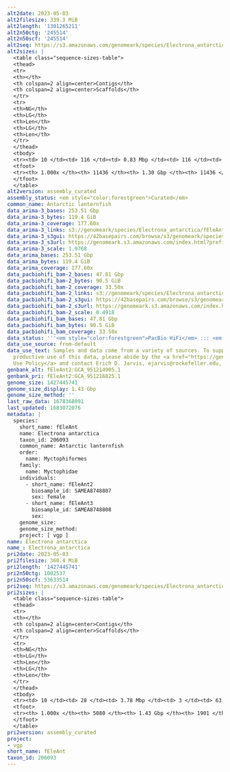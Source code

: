 ```yaml
---
alt2date: 2023-05-03
alt2filesize: 339.3 MiB
alt2length: '1301265211'
alt2n50ctg: '245514'
alt2n50scf: '245514'
alt2seq: https://s3.amazonaws.com/genomeark/species/Electrona_antarctica/fEleAnt2/assembly_curated/fEleAnt2.alt.cur.20230503.fasta.gz
alt2sizes: |
  <table class="sequence-sizes-table">
  <thead>
  <tr>
  <th></th>
  <th colspan=2 align=center>Contigs</th>
  <th colspan=2 align=center>Scaffolds</th>
  </tr>
  <tr>
  <th>NG</th>
  <th>LG</th>
  <th>Len</th>
  <th>LG</th>
  <th>Len</th>
  </tr>
  </thead>
  <tbody>
  <tr><td> 10 </td><td> 116 </td><td> 0.83 Mbp </td><td> 116 </td><td> 0.83 Mbp </td></tr><tr><td> 20 </td><td> 306 </td><td> 0.58 Mbp </td><td> 306 </td><td> 0.58 Mbp </td></tr><tr><td> 30 </td><td> 571 </td><td> 424.61 Kbp </td><td> 571 </td><td> 424.61 Kbp </td></tr><tr><td> 40 </td><td> 923 </td><td> 322.59 Kbp </td><td> 923 </td><td> 322.59 Kbp </td></tr><tr style="background-color:#cccccc;"><td> 50 </td><td> 1387 </td><td> 245.51 Kbp </td><td> 1387 </td><td> 245.51 Kbp </td></tr><tr><td> 60 </td><td> 2002 </td><td> 183.54 Kbp </td><td> 2002 </td><td> 183.54 Kbp </td></tr><tr><td> 70 </td><td> 2841 </td><td> 130.53 Kbp </td><td> 2841 </td><td> 130.53 Kbp </td></tr><tr><td> 80 </td><td> 4071 </td><td> 85.71 Kbp </td><td> 4071 </td><td> 85.71 Kbp </td></tr><tr><td> 90 </td><td> 6180 </td><td> 43.23 Kbp </td><td> 6180 </td><td> 43.23 Kbp </td></tr><tr><td> 100 </td><td> 11436 </td><td> 1.55 Kbp </td><td> 11436 </td><td> 1.55 Kbp </td></tr></tbody>
  <tfoot>
  <tr><th> 1.000x </th><th> 11436 </th><th> 1.30 Gbp </th><th> 11436 </th><th> 1.30 Gbp </th></tr>
  </tfoot>
  </table>
alt2version: assembly_curated
assembly_status: <em style="color:forestgreen">Curated</em>
common_name: Antarctic lanternfish
data_arima-3_bases: 253.51 Gbp
data_arima-3_bytes: 119.4 GiB
data_arima-3_coverage: 177.60x
data_arima-3_links: s3://genomeark/species/Electrona_antarctica/fEleAnt3/genomic_data/arima/<br>
data_arima-3_s3gui: https://42basepairs.com/browse/s3/genomeark/species/Electrona_antarctica/fEleAnt3/genomic_data/arima/
data_arima-3_s3url: https://genomeark.s3.amazonaws.com/index.html?prefix=species/Electrona_antarctica/fEleAnt3/genomic_data/arima/
data_arima-3_scale: 1.9768
data_arima_bases: 253.51 Gbp
data_arima_bytes: 119.4 GiB
data_arima_coverage: 177.60x
data_pacbiohifi_bam-2_bases: 47.81 Gbp
data_pacbiohifi_bam-2_bytes: 90.5 GiB
data_pacbiohifi_bam-2_coverage: 33.50x
data_pacbiohifi_bam-2_links: s3://genomeark/species/Electrona_antarctica/fEleAnt2/genomic_data/pacbio_hifi/<br>
data_pacbiohifi_bam-2_s3gui: https://42basepairs.com/browse/s3/genomeark/species/Electrona_antarctica/fEleAnt2/genomic_data/pacbio_hifi/
data_pacbiohifi_bam-2_s3url: https://genomeark.s3.amazonaws.com/index.html?prefix=species/Electrona_antarctica/fEleAnt2/genomic_data/pacbio_hifi/
data_pacbiohifi_bam-2_scale: 0.4918
data_pacbiohifi_bam_bases: 47.81 Gbp
data_pacbiohifi_bam_bytes: 90.5 GiB
data_pacbiohifi_bam_coverage: 33.50x
data_status: '''<em style="color:forestgreen">PacBio HiFi</em> ::: <em style="color:forestgreen">Arima</em>'''
data_use_source: from-default
data_use_text: Samples and data come from a variety of sources. To support fair and
  productive use of this data, please abide by the <a href="https://genome10k.soe.ucsc.edu/data-use-policies/">Data
  Use Policy</a> and contact Erich D. Jarvis, ejarvis@rockefeller.edu, with any questions.
genbank_alt: fEleAnt2:GCA_951214905.1
genbank_pri: fEleAnt2:GCA_951216825.1
genome_size: 1427445741
genome_size_display: 1.43 Gbp
genome_size_method: ''
last_raw_data: 1678368091
last_updated: 1683072076
metadata: |
  species:
    short_name: fEleAnt
    name: Electrona antarctica
    taxon_id: 206093
    common_name: Antarctic lanternfish
    order:
      name: Myctophiformes
    family:
      name: Myctophidae
    individuals:
      - short_name: fEleAnt2
        biosample_id: SAMEA8748807
        sex: female
      - short_name: fEleAnt3
        biosample_id: SAMEA8748808
        sex:
    genome_size:
    genome_size_method:
    project: [ vgp ]
name: Electrona antarctica
name_: Electrona_antarctica
pri2date: 2023-05-03
pri2filesize: 360.4 MiB
pri2length: '1427445741'
pri2n50ctg: 1002537
pri2n50scf: 53633514
pri2seq: https://s3.amazonaws.com/genomeark/species/Electrona_antarctica/fEleAnt2/assembly_curated/fEleAnt2.pri.cur.20230503.fasta.gz
pri2sizes: |
  <table class="sequence-sizes-table">
  <thead>
  <tr>
  <th></th>
  <th colspan=2 align=center>Contigs</th>
  <th colspan=2 align=center>Scaffolds</th>
  </tr>
  <tr>
  <th>NG</th>
  <th>LG</th>
  <th>Len</th>
  <th>LG</th>
  <th>Len</th>
  </tr>
  </thead>
  <tbody>
  <tr><td> 10 </td><td> 28 </td><td> 3.78 Mbp </td><td> 3 </td><td> 63.62 Mbp </td></tr><tr><td> 20 </td><td> 76 </td><td> 2.45 Mbp </td><td> 5 </td><td> 60.55 Mbp </td></tr><tr><td> 30 </td><td> 143 </td><td> 1.87 Mbp </td><td> 7 </td><td> 59.04 Mbp </td></tr><tr><td> 40 </td><td> 233 </td><td> 1.35 Mbp </td><td> 10 </td><td> 56.06 Mbp </td></tr><tr style="background-color:#cccccc;"><td> 50 </td><td> 355 </td><td style="background-color:#88ff88;"> 1.00 Mbp </td><td> 12 </td><td style="background-color:#88ff88;"> 53.63 Mbp </td></tr><tr><td> 60 </td><td> 523 </td><td> 0.71 Mbp </td><td> 15 </td><td> 49.80 Mbp </td></tr><tr><td> 70 </td><td> 774 </td><td> 461.38 Kbp </td><td> 18 </td><td> 48.16 Mbp </td></tr><tr><td> 80 </td><td> 1172 </td><td> 278.93 Kbp </td><td> 21 </td><td> 42.90 Mbp </td></tr><tr><td> 90 </td><td> 1906 </td><td> 131.03 Kbp </td><td> 30 </td><td> 1.11 Mbp </td></tr><tr><td> 100 </td><td> 5080 </td><td> 1.00 Kbp </td><td> 1901 </td><td> 1.00 Kbp </td></tr></tbody>
  <tfoot>
  <tr><th> 1.000x </th><th> 5080 </th><th> 1.43 Gbp </th><th> 1901 </th><th> 1.43 Gbp </th></tr>
  </tfoot>
  </table>
pri2version: assembly_curated
project:
- vgp
short_name: fEleAnt
taxon_id: 206093
---
```

